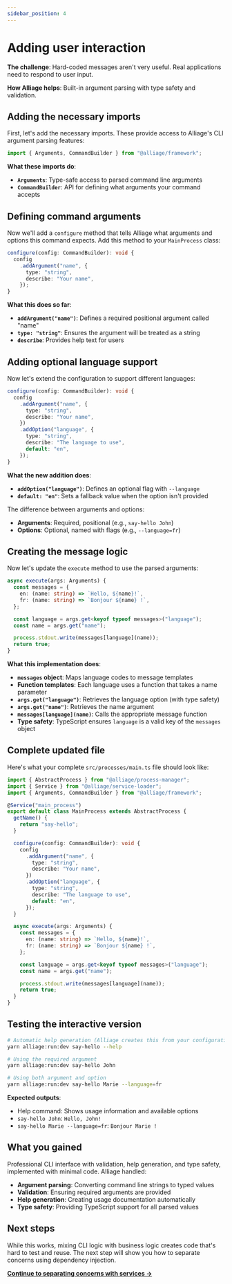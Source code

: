 ```yaml
---
sidebar_position: 4
---
```


# Adding user interaction

**The challenge**: Hard-coded messages aren't very useful. Real applications need to respond to user input.

**How Alliage helps**: Built-in argument parsing with type safety and validation.

## Adding the necessary imports

First, let's add the necessary imports. These provide access to Alliage's CLI argument parsing features:

```typescript title="src/processes/main.ts"
import { Arguments, CommandBuilder } from "@alliage/framework";
```

**What these imports do**:
- **`Arguments`**: Type-safe access to parsed command line arguments
- **`CommandBuilder`**: API for defining what arguments your command accepts

## Defining command arguments

Now we'll add a `configure` method that tells Alliage what arguments and options this command expects. Add this method to your `MainProcess` class:

```typescript title="src/processes/main.ts"
configure(config: CommandBuilder): void {
  config
    .addArgument("name", {
      type: "string",
      describe: "Your name",
    });
}
```

**What this does so far**:
- **`addArgument("name")`**: Defines a required positional argument called "name"
- **`type: "string"`**: Ensures the argument will be treated as a string
- **`describe`**: Provides help text for users

## Adding optional language support

Now let's extend the configuration to support different languages:

```typescript title="src/processes/main.ts"
configure(config: CommandBuilder): void {
  config
    .addArgument("name", {
      type: "string", 
      describe: "Your name",
    })
    .addOption("language", {
      type: "string", 
      describe: "The language to use",
      default: "en",
    });
}
```

**What the new addition does**:
- **`addOption("language")`**: Defines an optional flag with `--language`
- **`default: "en"`**: Sets a fallback value when the option isn't provided

The difference between arguments and options:
- **Arguments**: Required, positional (e.g., `say-hello John`)
- **Options**: Optional, named with flags (e.g., `--language=fr`)

## Creating the message logic

Now let's update the `execute` method to use the parsed arguments:

```typescript title="src/processes/main.ts"
async execute(args: Arguments) {
  const messages = {
    en: (name: string) => `Hello, ${name}!`,
    fr: (name: string) => `Bonjour ${name} !`,
  };

  const language = args.get<keyof typeof messages>("language");
  const name = args.get("name");

  process.stdout.write(messages[language](name));
  return true;
}
```

**What this implementation does**:
- **`messages` object**: Maps language codes to message templates
- **Function templates**: Each language uses a function that takes a name parameter
- **`args.get("language")`**: Retrieves the language option (with type safety)
- **`args.get("name")`**: Retrieves the name argument
- **`messages[language](name)`**: Calls the appropriate message function
- **Type safety**: TypeScript ensures `language` is a valid key of the `messages` object

## Complete updated file

Here's what your complete `src/processes/main.ts` file should look like:

```typescript title="src/processes/main.ts"
import { AbstractProcess } from "@alliage/process-manager";
import { Service } from "@alliage/service-loader";
import { Arguments, CommandBuilder } from "@alliage/framework";

@Service("main_process")
export default class MainProcess extends AbstractProcess {
  getName() {
    return "say-hello";
  }

  configure(config: CommandBuilder): void {
    config
      .addArgument("name", {
        type: "string",
        describe: "Your name",
      })
      .addOption("language", {
        type: "string",
        describe: "The language to use",
        default: "en",
      });
  }

  async execute(args: Arguments) {
    const messages = {
      en: (name: string) => `Hello, ${name}!`,
      fr: (name: string) => `Bonjour ${name} !`,
    };

    const language = args.get<keyof typeof messages>("language");
    const name = args.get("name");

    process.stdout.write(messages[language](name));
    return true;
  }
}
```

## Testing the interactive version

```bash
# Automatic help generation (Alliage creates this from your configuration)
yarn alliage:run:dev say-hello --help

# Using the required argument
yarn alliage:run:dev say-hello John

# Using both argument and option
yarn alliage:run:dev say-hello Marie --language=fr
```

**Expected outputs**:
- Help command: Shows usage information and available options
- `say-hello John`: `Hello, John!`
- `say-hello Marie --language=fr`: `Bonjour Marie !`

## What you gained

Professional CLI interface with validation, help generation, and type safety, implemented with minimal code. Alliage handled:

- **Argument parsing**: Converting command line strings to typed values
- **Validation**: Ensuring required arguments are provided
- **Help generation**: Creating usage documentation automatically
- **Type safety**: Providing TypeScript support for all parsed values

## Next steps

While this works, mixing CLI logic with business logic creates code that's hard to test and reuse. The next step will show you how to separate concerns using dependency injection.

**[Continue to separating concerns with services →](/docs/tutorial/separating-concerns-with-services)** 